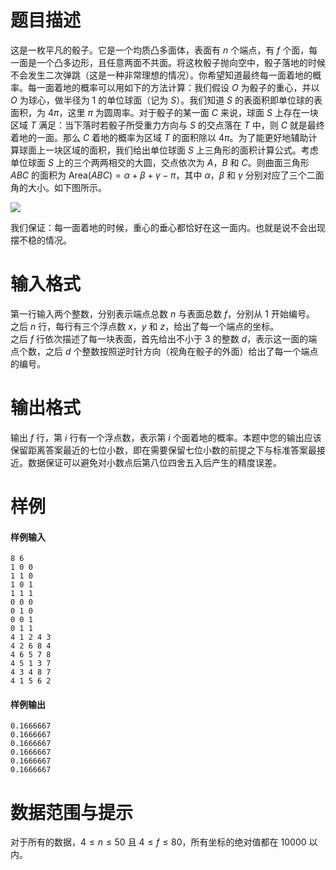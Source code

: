 
# 题目描述

这是一枚平凡的骰子。它是一个均质凸多面体，表面有 $n$ 个端点，有 $f$ 个面，每一面是一个凸多边形，且任意两面不共面。将这枚骰子抛向空中，骰子落地的时候不会发生二次弹跳（这是一种非常理想的情况）。你希望知道最终每一面着地的概率。每一面着地的概率可以用如下的方法计算：我们假设 $O$ 为骰子的重心，并以 $O$ 为球心，做半径为 $1$ 的单位球面（记为 $S$）。我们知道 $S$ 的表面积即单位球的表面积，为 $4\pi$，这里 $\pi$ 为圆周率。对于骰子的某一面 $C$ 来说，球面 $S$ 上存在一块区域 $T$ 满足：当下落时若骰子所受重力方向与 $S$ 的交点落在 $T$ 中，则 $C$ 就是最终着地的一面。那么 $C$ 着地的概率为区域 $T$ 的面积除以 $4\pi$。为了能更好地辅助计算球面上一块区域的面积，我们给出单位球面 $S$ 上三角形的面积计算公式。考虑单位球面 $S$ 上的三个两两相交的大圆，交点依次为 $A$，$B$ 和 $C$。则曲面三角形 $ABC$ 的面积为 $\text{Area}(ABC)=\alpha+\beta+\gamma-\pi$，其中 $\alpha$，$\beta$ 和 $\gamma$ 分别对应了三个二面角的大小。如下图所示。

<img src="https://ooo.0o0.ooo/2017/04/28/5903484e5c6eb.png">

我们保证：每一面着地的时候，重心的垂心都恰好在这一面内。也就是说不会出现摆不稳的情况。

# 输入格式

第一行输入两个整数，分别表示端点总数 $n$ 与表面总数 $f$，分别从 $1$ 开始编号。  
之后 $n$ 行，每行有三个浮点数 $x$，$y$ 和 $z$，给出了每一个端点的坐标。  
之后 $f$ 行依次描述了每一块表面，首先给出不小于 $3$ 的整数 $d$，表示这一面的端点个数，之后 $d$ 个整数按照逆时针方向（视角在骰子的外面）给出了每一个端点的编号。

# 输出格式

输出 $f$ 行，第 $i$ 行有一个浮点数，表示第 $i$ 个面着地的概率。本题中您的输出应该保留距离答案最近的七位小数，即在需要保留七位小数的前提之下与标准答案最接近。数据保证可以避免对小数点后第八位四舍五入后产生的精度误差。

# 样例

#### 样例输入
```plain
8 6
1 0 0
1 1 0
1 0 1
1 1 1
0 0 0
0 1 0
0 0 1
0 1 1
4 1 2 4 3
4 2 6 8 4
4 6 5 7 8
4 5 1 3 7
4 3 4 8 7
4 1 5 6 2
```

#### 样例输出
```plain
0.1666667
0.1666667
0.1666667
0.1666667
0.1666667
0.1666667
```

# 数据范围与提示

对于所有的数据，$4 \leq n \leq 50$ 且 $4 \leq f \leq 80$，所有坐标的绝对值都在 $10000$ 以内。

